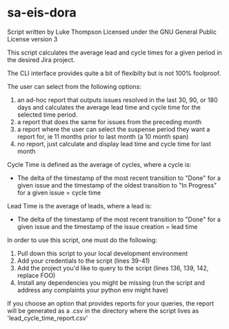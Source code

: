 # sa-eis-dora
Script written by Luke Thompson
Licensed under the GNU General Public License version 3

This script calculates the average lead and cycle times for a given period in the desired Jira project.

The CLI interface provides quite a bit of flexibilty but is not 100% foolproof.

The user can select from the following options:
1. an ad-hoc report that outputs issues resolved in the last 30, 90, or 180 days and calculates the average lead time and cycle time for the selected time period.
2. a report that does the same for issues from the preceding month
3. a report where the user can select the suspense period they want a report for, ie 11 months prior to last month (a 10 month span)
4. no report, just calculate and display lead time and cycle time for last month

Cycle Time is defined as the average of cycles, where a cycle is:
- The delta of the timestamp of the most recent transition to "Done" for a given issue and the timestamp of the oldest transition to "In Progress" for a given issue = cycle time

Lead Time is the average of leads, where a lead is:
- The delta of the timestamp of the most recent transition to "Done" for a given issue and the timestamp of the issue creation = lead time

In order to use this script, one must do the following:
1. Pull down this script to your local development environment
2. Add your credentials to the script (lines 39-41)
3. Add the project you'd like to query to the script (lines 136, 139, 142, replace FOO)
4. Install any dependencies you might be missing (run the script and address any complaints your python env might have)

If you choose an option that provides reports for your queries, the report will be generated as a .csv in the directory where the script lives as 'lead_cycle_time_report.csv'